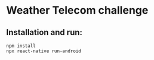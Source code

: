 # Weather Telecom challenge

## Installation and run:

```
npm install
npx react-native run-android
```